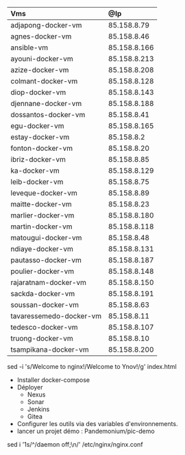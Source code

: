 | Vms                     | @Ip          |
| :---------------------- | :----------- |
| adjapong-docker-vm      | 85.158.8.79  |
| agnes-docker-vm         | 85.158.8.46  |
| ansible-vm              | 85.158.8.166 |
| ayouni-docker-vm        | 85.158.8.213 |
| azize-docker-vm         | 85.158.8.208 |
| colmant-docker-vm       | 85.158.8.128 |
| diop-docker-vm          | 85.158.8.143 |
| djennane-docker-vm      | 85.158.8.188 |
| dossantos-docker-vm     | 85.158.8.41  |
| egu-docker-vm           | 85.158.8.165 |
| estay-docker-vm         | 85.158.8.2   |
| fonton-docker-vm        | 85.158.8.20  |
| ibriz-docker-vm         | 85.158.8.85  |
| ka-docker-vm            | 85.158.8.129 |
| leib-docker-vm          | 85.158.8.75  |
| leveque-docker-vm       | 85.158.8.89  |
| maitte-docker-vm        | 85.158.8.23  |
| marlier-docker-vm       | 85.158.8.180 |
| martin-docker-vm        | 85.158.8.118 |
| matougui-docker-vm      | 85.158.8.48  |
| ndiaye-docker-vm        | 85.158.8.131 |
| pautasso-docker-vm      | 85.158.8.187 |
| poulier-docker-vm       | 85.158.8.148 |
| rajaratnam-docker-vm    | 85.158.8.150 |
| sackda-docker-vm        | 85.158.8.191 |
| soussan-docker-vm       | 85.158.8.63  |
| tavaressemedo-docker-vm | 85.158.8.11  |
| tedesco-docker-vm       | 85.158.8.107 |
| truong-docker-vm        | 85.158.8.10  |
| tsampikana-docker-vm    | 85.158.8.200 |

sed -i 's/Welcome to nginx!/Welcome to Ynov!/g' index.html

- Installer docker-compose
- Déployer 
   * Nexus
   * Sonar
   * Jenkins
   * Gitea
- Configurer les outils via des variables d'environnements.
- lancer un projet démo : Pandemonium/pic-demo

sed
i '1s/^/daemon off;\n/' /etc/nginx/nginx.conf
